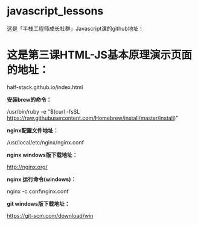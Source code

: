 # javascript_lessons
这是「半栈工程师成长社群」Javascript课的github地址！

# 这是第三课HTML-JS基本原理演示页面的地址：
half-stack.github.io/index.html

**安装brew的命令：**

/usr/bin/ruby -e "$(curl -fsSL https://raw.githubusercontent.com/Homebrew/install/master/install)"

**nginx配置文件地址：**

/usr/local/etc/nginx/nginx.conf

**nginx windows版下载地址：**

http://nginx.org/

**nginx 运行命令(windows)：**

nginx -c conf\nginx.conf

**git windows版下载地址：**

https://git-scm.com/download/win
